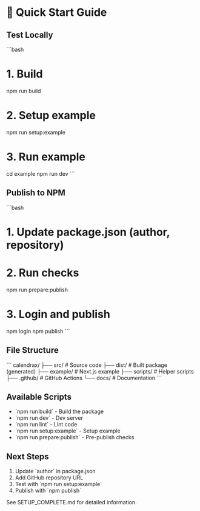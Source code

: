 # 🚀 Quick Start Guide

## Test Locally

\`\`\`bash
# 1. Build
npm run build

# 2. Setup example
npm run setup:example

# 3. Run example
cd example
npm run dev
\`\`\`

## Publish to NPM

\`\`\`bash
# 1. Update package.json (author, repository)
# 2. Run checks
npm run prepare:publish

# 3. Login and publish
npm login
npm publish
\`\`\`

## File Structure

\`\`\`
calendrax/
├── src/              # Source code
├── dist/             # Built package (generated)
├── example/          # Next.js example
├── scripts/          # Helper scripts
├── .github/          # GitHub Actions
└── docs/             # Documentation
\`\`\`

## Available Scripts

- \`npm run build\` - Build the package
- \`npm run dev\` - Dev server
- \`npm run lint\` - Lint code
- \`npm run setup:example\` - Setup example
- \`npm run prepare:publish\` - Pre-publish checks

## Next Steps

1. Update \`author\` in package.json
2. Add GitHub repository URL
3. Test with \`npm run setup:example\`
4. Publish with \`npm publish\`

See SETUP_COMPLETE.md for detailed information.

